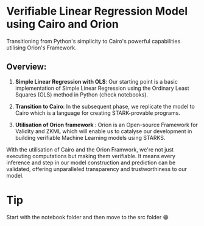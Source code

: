 # Verifiable Linear Regression Model using Cairo and Orion
Transitioning from Python's simplicity to Cairo's powerful capabilities utilising Orion's Framework.
## Overview:
1) <b>Simple Linear Regression with OLS</b>: Our starting point is a basic implementation of Simple Linear Regression using the Ordinary Least Squares (OLS) method in Python (check notebooks).

2) <b>Transition to Cairo</b>: In the subsequent phase, we replicate the model to Cairo which is a language for creating STARK-provable programs.

3) <b>Utilisation of Orion framework </b>: Orion is an Open-source Framework for Validity and ZKML which will enable us to catalyse our development in building verifiable Machine Learning models using STARKS. 

With the utilisation of Cairo and the Orion Framwork, we're not just executing computations but making them verifiable. It means every inference and step in our model construction and prediction can be validated, offering unparalleled transparency and trustworthiness to our model. 

# Tip
Start with the notebook folder and then move to the src folder 😁

